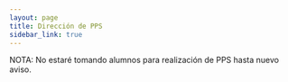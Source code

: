 ```yaml
---
layout: page
title: Dirección de PPS 
sidebar_link: true
---
```



NOTA: No estaré tomando alumnos para realización de PPS hasta nuevo aviso.

<!--
Los siguientes son posibles temas para hacer una PPS en el III-LIDI conmigo como Tutor, para Estudiantes de [Ingeniería en Computación](ic.info.unlp.edu.ar/ingenieria/sitio/index.html) o [Tecnicatura En ATICs](https://www.info.unlp.edu.ar/analista-en-tic/).

La PPS tiene un requerimiento de 200 horas. Por ende, antes de comenzar armamos un plan de trabajo acorde, planteando un objetivo que usualmente es un desarrollo concreto que pueda ser completado con holgura en ese tiempo. Por ejemplo, una PPS realizada en el 2019 introdujo varias funcionalidades nuevas al simulador [VonSim](http://vonsim.github.io/). 

Los horarios de trabajo son flexibles, tanto en días como horas. Asímismo, también hay flexibilidad respecto a semanas de exámenes, ya sea parciales o finales. 

No obstante, lo ideal es realizar la PPS en un período corto con una asignación horaria de al menos 12-16 horas semanales, de forma que la PPS no dure más de 3 o 4 meses. 

La PPS en el III-LIDI es una pasantía ad honorem, es decir, sin remuneración. Tené en cuenta que también es posible realizarla en otros organismos o empresas, con una remuneración económica por tu trabajo. Aún más, si ya estás trabajando en algo relacionado a la carrera o pensás empezar en breve, es posible realizar la PPS en tu trabajo, siempre que el coordinador de las PPS lo apruebe. Es importante entonces que a la hora de comenzar consideres _todas_ estas posibilidades.

## Mejoras al simulador VonSim

[VonSim](http://vonsim.github.io/) es un simulador similar al MSX88 pero con una interfaz más moderna y amigable. El objetivo de VonSim es proveer una alternativa al simulador MSX88 utilizado en varias cátedras de la Facultad de Informática. Soporta el mismo conjunto de instrucciones del MSX88, con la misma semántica.

VonSim está escrito en Scala. Scala es un lenguaje híbrido que soporta programación orientada a objetos y funcional, en una mezcla interesante. VonSim utiliza el proyecto ScalaJS para compilar a Javascript. Por ende, es posible ejecutar VonSim en un navegador, sin necesidad de una máquina virtual de Scala. Además, la aplicación está diseñada para funcionar sin un servidor.

VonSim está compuesto de tres partes principales:
1. Un compilador, que válida y convierte el código del programa a un formato ejecutable.
2. Un simulador, que toma el formato ejecutable del programa y simula su ejecución.
3. Una interfaz web, que permite escribir, compilar y ejecutar un programa, visualizando su ejecución.

A diferencia del MSX88, que es un emulador, VonSim no ejecuta realmente código de máquina, sino que _simula_ su ejecución. No obstante, se genera el código de máquina correspondiente al programa para que pueda ser inspeccionado.

* [Código de VonSim](https://github.com/vonsim) software libre
* [Estructura del proyecto](https://github.com/facundoq/vonsim/blob/master/doc/index.md)
* [Instrucciones para contribuir](https://github.com/facundoq/vonsim/blob/master/CONTRIBUTING.md)

En este proyecto tendrás la posibildad de contribuir a una aplicación pedagógica de utilidad para futuros alumnos de las carreras de computación, informática y sistemas.  


## Reconocimiento de Lengua de Señas

Un 5% de la población mundial es sorda o tiene dificultades auditivas. Las lenguas de señas son utilizadas por sordos en todo el mundo para comunicarse entre sí y con oyentes que las conozcan. No existe una lengua de señas universal, sino que cada país tiene su propia lengua. Los elementos principales para realizar una seña son: 

1. La forma o configuración en que se ponen las manos
2. La posición y el movimiento de las mismas
3. Las expresiones faciales y otros rasgos no manuales. 

El Reconocimiento de Lengua de Señas es un área que utiliza métodos de Visión por Computadora y Procesamiento de Lenguaje Natural para traducir de la lengua de señas a una lengua escrita como el español. Los avances en esta tecnología tienen dos aplicaciones principales: por un lado, proveer traductores automáticos, y por el otro, facilitar el aprendizaje de las lenguas de señas. 

Para implementar un sistema de Reconocimiento de Lengua de Señas es necesario contar con bases de datos con ejemplos de las señas del lenguaje a reconocer, en forma de videos y/o imágenes. Uno de los principales problemas del área es que hay escasos recursos de este tipo para entrenar modelos de reconocimiento automático.  Dichos recursos son escasos, por un lado, porque las bases de datos suelen tener pocos ejemplos o de mala calidad. Por otro lado, la multiplicidad de lenguajes, sumada a un bajo índice de estandarización de las señas. Por último, al existir diversas lenguas de señas, hay múltiples bases de datos, cada una de una lengua distinta. 

Para evaluar un sistema/método de Reconocimiento de Lengua de Señas, idealmente se debería probar en todas las bases de datos disponibles. Debido a la regionalización de las lenguas, en general cada investigador prueba solamente en una base de datos propia/local y a lo sumo en otra externa. En vista de esta situación, sería de utilidad contar con una librería para facilitar la experimentación con dichas bases de datos, de modo de evaluar los métodos más conocidos y efectivos de reconocimiento con todas las bases. En nuestro grupo de investigación hemos recopilado la información de [las bases de datos conocidas](http://facundoq.github.io/unlp/sign_language_datasets/). También grabamos las primeras bases de datos de lengua de señas argentina orientadas a la investigación:

* [LSA16](http://facundoq.github.io/unlp/lsa16/index.html)
* [LSA64](http://facundoq.github.io/unlp/lsa64/index.html)

-->
